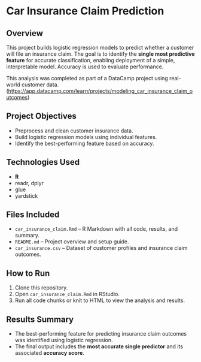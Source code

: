 # Car Insurance Claim Prediction

## Overview
This project builds logistic regression models to predict whether a customer will file an insurance claim. The goal is to identify the **single most predictive feature** for accurate classification, enabling deployment of a simple, interpretable model. Accuracy is used to evaluate performance.

This analysis was completed as part of a DataCamp project using real-world customer data. (https://app.datacamp.com/learn/projects/modeling_car_insurance_claim_outcomes)

## Project Objectives
- Preprocess and clean customer insurance data.
- Build logistic regression models using individual features.
- Identify the best-performing feature based on accuracy.

## Technologies Used
- **R**
- readr, dplyr
- glue
- yardstick

## Files Included
- `car_insurance_claim.Rmd` – R Markdown with all code, results, and summary.
- `README.md` – Project overview and setup guide.
- `car_insurance.csv` – Dataset of customer profiles and insurance claim outcomes.

## How to Run
1. Clone this repository.
2. Open `car_insurance_claim.Rmd` in RStudio.
3. Run all code chunks or knit to HTML to view the analysis and results.

## Results Summary
- The best-performing feature for predicting insurance claim outcomes was identified using logistic regression.
- The final output includes the **most accurate single predictor** and its associated **accuracy score**.
